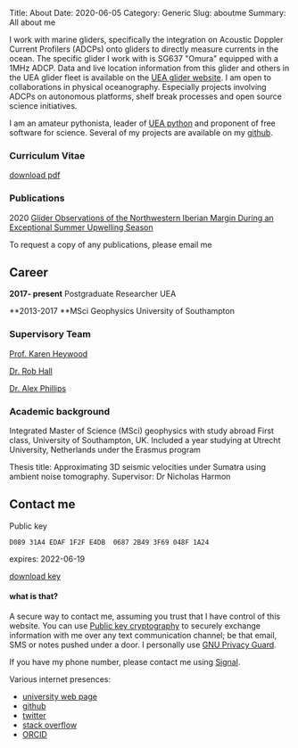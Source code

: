 Title: About
Date: 2020-06-05
Category: Generic
Slug: aboutme
Summary: All about me

I work with marine gliders, specifically the integration on Acoustic Doppler Current Profilers (ADCPs) onto gliders to directly measure currents in the ocean. The specific glider I work with is SG637 "Omura" equipped with a 1MHz ADCP. Data and live location information from this glider and others in the UEA glider fleet is available on the [UEA glider website](ueaglider.uea.ac.uk/). I am open to collaborations in physical oceanography. Especially projects involving ADCPs on autonomous platforms, shelf break processes and open source science initiatives.

I am an amateur pythonista, leader of [UEA python](https://ueapy.github.io/) and proponent of free software for science. Several of my projects are available on my [github](https://github.com/callumrollo). 

### Curriculum Vitae

[download pdf](../images/callumrollo-cv-2020-short.pdf)

### Publications

2020 [Glider Observations of the Northwestern Iberian Margin During an Exceptional Summer Upwelling Season](https://doi.org/10.1029/2019JC015804)

To request a copy of any publications, please email me

## Career
**2017- present** Postgraduate Researcher UEA 

**2013-2017 **MSci Geophysics University of Southampton



### Supervisory Team

[Prof. Karen Heywood](https://people.uea.ac.uk/k_heywood)

[Dr. Rob Hall](https://people.uea.ac.uk/robert_hall)

[Dr. Alex Phillips](https://www.noc.ac.uk/people/abp)

### Academic background

Integrated Master of Science (MSci) geophysics with study abroad First class, University of Southampton, UK. Included a year studying at Utrecht University, Netherlands under the Erasmus program

Thesis title: Approximating 3D seismic velocities under Sumatra using ambient noise tomography. 
Supervisor: Dr Nicholas Harmon

## Contact me

Public key

`D089 31A4 EDAF 1F2F E4DB  0687 2B49 3F69 048F 1A24`
	
expires: 2022-06-19

[download key](../images/mykey.asc)

#### what is that?
A secure way to contact me, assuming you trust that I have control of this website. You can use [Public key cryptography](https://en.wikipedia.org/wiki/Public-key_cryptography) to securely exchange information with me over any text communication channel; be that email, SMS or notes pushed under a door. I personally use [GNU Privacy Guard](https://en.wikipedia.org/wiki/GNU_Privacy_Guard).

If you have my phone number, please contact me using [Signal](https://www.signal.org/).

Various internet presences:

- [university web page](https://people.uea.ac.uk/c_rollo)
- [github](https://github.com/callumrollo)
- [twitter](https://twitter.com/callum_rollo)
- [stack overflow](https://stackoverflow.com/users/13208790/bystander)
- [ORCID](https://orcid.org/0000-0002-5134-7886)